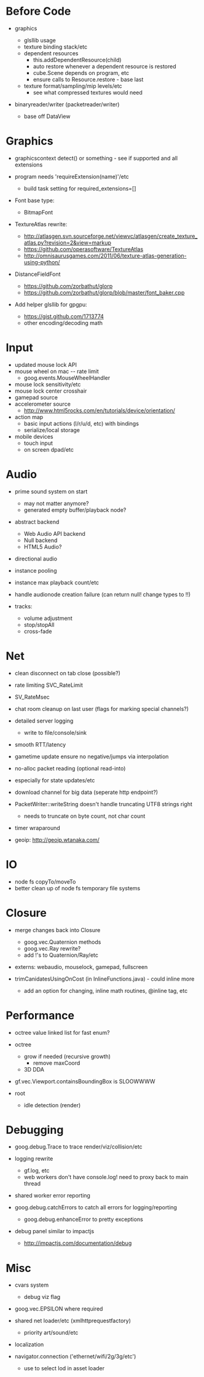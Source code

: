 Before Code
================================================================================

* graphics
    * glsllib usage
    * texture binding stack/etc
    * dependent resources
        * this.addDependentResource(child)
        * auto restore whenever a dependent resource is restored
        * cube.Scene depends on program, etc
        * ensure calls to Resource.restore - base last
    * texture format/sampling/mip levels/etc
        * see what compressed textures would need

* binaryreader/writer (packetreader/writer)
    * base off DataView

Graphics
================================================================================

* graphicscontext detect() or something - see if supported and all extensions

* program needs 'requireExtension(name)'/etc
    * build task setting for required_extensions=[]

* Font base type:
    * BitmapFont

* TextureAtlas rewrite:
    * http://atlasgen.svn.sourceforge.net/viewvc/atlasgen/create_texture_atlas.py?revision=2&view=markup
    * https://github.com/operasoftware/TextureAtlas
    * http://omnisaurusgames.com/2011/06/texture-atlas-generation-using-python/

* DistanceFieldFont
    * https://github.com/zorbathut/glorp
    * https://github.com/zorbathut/glorp/blob/master/font_baker.cpp

* Add helper glsllib for gpgpu:
    * https://gist.github.com/1713774
    * other encoding/decoding math

Input
================================================================================

* updated mouse lock API
* mouse wheel on mac -- rate limit
    * goog.events.MouseWheelHandler
* mouse lock sensitivity/etc
* mouse lock center crosshair
* gamepad source
* accelerometer source
    * http://www.html5rocks.com/en/tutorials/device/orientation/
* action map
    * basic input actions (l/r/u/d, etc) with bindings
    * serialize/local storage
* mobile devices
    * touch input
    * on screen dpad/etc

Audio
================================================================================

* prime sound system on start
    * may not matter anymore?
    * generated empty buffer/playback node?

* abstract backend
    * Web Audio API backend
    * Null backend
    * HTML5 Audio?
* directional audio
* instance pooling
* instance max playback count/etc
* handle audionode creation failure (can return null! change types to !!)
* tracks:
    * volume adjustment
    * stop/stopAll
    * cross-fade

Net
================================================================================

* clean disconnect on tab close (possible?)

* rate limiting SVC_RateLimit
* SV_RateMsec
* chat room cleanup on last user (flags for marking special channels?)

* detailed server logging
    * write to file/console/sink

* smooth RTT/latency
* gametime update ensure no negative/jumps via interpolation

* no-alloc packet reading (optional read-into)
* especially for state updates/etc

* download channel for big data (seperate http endpoint?)

* PacketWriter::writeString doesn't handle truncating UTF8 strings right
    * needs to truncate on byte count, not char count

* timer wraparound

* geoip: http://geoip.wtanaka.com/

IO
================================================================================

* node fs copyTo/moveTo
* better clean up of node fs temporary file systems

Closure
================================================================================

* merge changes back into Closure
    * goog.vec.Quaternion methods
    * goog.vec.Ray rewrite?
    * add !'s to Quaternion/Ray/etc

* externs: webaudio, mouselock, gamepad, fullscreen

* trimCanidatesUsingOnCost (in InlineFunctions.java) - could inline more
    * add an option for changing, inline math routines, @inline tag, etc

Performance
================================================================================

* octree value linked list for fast enum?
* octree
    * grow if needed (recursive growth)
        * remove maxCoord
    * 3D DDA
* gf.vec.Viewport.containsBoundingBox is SLOOWWWW

* root
    * idle detection (render)

Debugging
================================================================================

* goog.debug.Trace to trace render/viz/collision/etc
* logging rewrite
    * gf.log, etc
    * web workers don't have console.log! need to proxy back to main thread
* shared worker error reporting
* goog.debug.catchErrors to catch all errors for logging/reporting
    * goog.debug.enhanceError to pretty exceptions

* debug panel similar to impactjs
    * http://impactjs.com/documentation/debug

Misc
================================================================================

* cvars system
    * debug viz flag

* goog.vec.EPSILON where required

* shared net loader/etc (xmlhttprequestfactory)
    * priority art/sound/etc

* localization

* navigator.connection ('ethernet/wifi/2g/3g/etc')
    * use to select lod in asset loader
